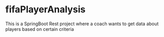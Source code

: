 # fifaPlayerAnalysis
This is a SpringBoot Rest project where a coach wants to get data about players based on certain criteria
